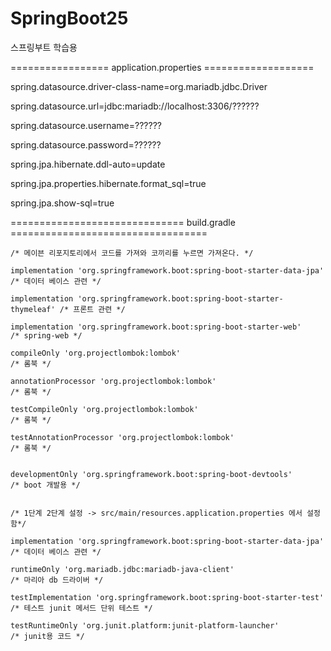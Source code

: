 # SpringBoot25
스프링부트 학습용

================= application.properties ===================

spring.datasource.driver-class-name=org.mariadb.jdbc.Driver

spring.datasource.url=jdbc:mariadb://localhost:3306/??????

spring.datasource.username=??????

spring.datasource.password=??????



spring.jpa.hibernate.ddl-auto=update

spring.jpa.properties.hibernate.format_sql=true

spring.jpa.show-sql=true


============================== build.gradle ==================================

    /* 메이븐 리포지토리에서 코드를 가져와 코끼리를 누르면 가져온다. */

    implementation 'org.springframework.boot:spring-boot-starter-data-jpa'  /* 데이터 베이스 관련 */
    
    implementation 'org.springframework.boot:spring-boot-starter-thymeleaf' /* 프론트 관련 */
    
    implementation 'org.springframework.boot:spring-boot-starter-web'       /* spring-web */
    
    compileOnly 'org.projectlombok:lombok'                                  /* 롬북 */
    
    annotationProcessor 'org.projectlombok:lombok'                          /* 롬북 */
    
    testCompileOnly 'org.projectlombok:lombok'                              /* 롬북 */
    
    testAnnotationProcessor 'org.projectlombok:lombok'                      /* 롬북 */


    developmentOnly 'org.springframework.boot:spring-boot-devtools'         /* boot 개발용 */
    

    /* 1단계 2단계 설정 -> src/main/resources.application.properties 에서 설정함*/
    
    implementation 'org.springframework.boot:spring-boot-starter-data-jpa'  /* 데이터 베이스 관련 */
    
    runtimeOnly 'org.mariadb.jdbc:mariadb-java-client'                      /* 마리아 db 드라이버 */

    testImplementation 'org.springframework.boot:spring-boot-starter-test'  /* 테스트 junit 메서드 단위 테스트 */
    
    testRuntimeOnly 'org.junit.platform:junit-platform-launcher'            /* junit용 코드 */


